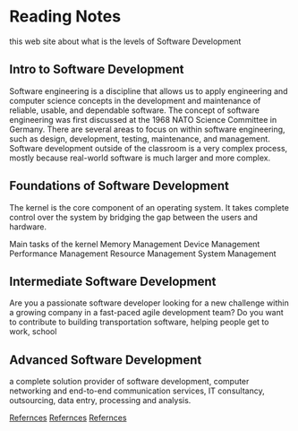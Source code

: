 # Reading Notes
this web site about what is the levels of Software Development
## Intro to Software Development
Software engineering is a discipline that allows us to apply engineering and computer science concepts in the development and maintenance of reliable, usable, and dependable software. The concept of software engineering was first discussed at the 1968 NATO Science Committee in Germany. There are several areas to focus on within software engineering, such as design, development, testing, maintenance, and management. Software development outside of the classroom is a very complex process, mostly because real-world software is much larger and more complex.
## Foundations of Software Development
The kernel is the core component of an operating system. It takes complete control over the system by bridging the gap between the users and hardware.

Main tasks of the kernel
Memory Management
Device Management
Performance Management
Resource Management
System Management

## Intermediate Software Development
Are you a passionate software developer looking for a new challenge within a growing company in a fast-paced agile development team? Do you want to contribute to building transportation software, helping people get to work, school
## Advanced Software Development
a complete solution provider of software development, computer networking and end-to-end communication services, IT consultancy, outsourcing, data entry, processing and analysis.

[Refernces](https://learn.saylor.org/course/view.php?id=73&gclid=Cj0KCQjwr4eYBhDrARIsANPywCifJDOibjUCUGKOkUiGOcNrYFTCezAVbbrJm32Aj-VrP4Gbv0bKzpsaAvKjEALw_wcB)
[Refernces](https://ca.indeed.com/jobs?q=Intermediate+Software+Developer&redirected=1&vjk=5bfd19aa94296287)
[Refernces](https://www.linkedin.com/company/advanced-software-development/about/)      